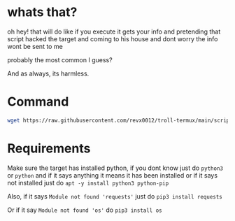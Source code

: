 # whats that?

oh hey! that will do like if you execute it gets your info and pretending that script hacked the target and coming to his house and dont worry the info wont be sent to me

probably the most common I guess?

And as always, its harmless.

# Command

```bash
wget https://raw.githubusercontent.com/revx0012/troll-termux/main/scripts/code/code.py && python3 code.py
```

# Requirements


Make sure the target has installed python, if you dont know just do ```python3``` or ```python``` and if it says anything it means it has been installed
or if it says not installed just do ```apt -y install python3 python-pip```

Also, if it says ```Module not found 'requests'``` just do ```pip3 install requests```

Or if it say ```Module not found 'os'``` do ```pip3 install os```

